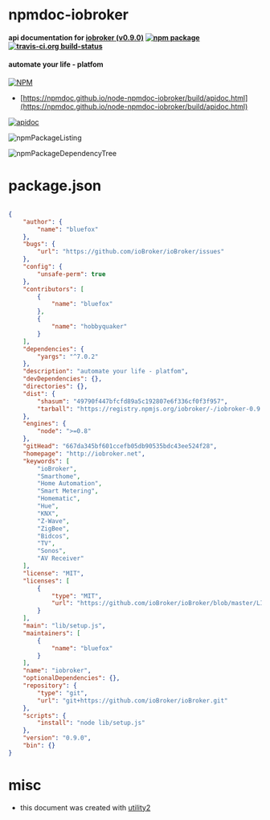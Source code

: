 # npmdoc-iobroker

#### api documentation for  [iobroker (v0.9.0)](http://iobroker.net)  [![npm package](https://img.shields.io/npm/v/npmdoc-iobroker.svg?style=flat-square)](https://www.npmjs.org/package/npmdoc-iobroker) [![travis-ci.org build-status](https://api.travis-ci.org/npmdoc/node-npmdoc-iobroker.svg)](https://travis-ci.org/npmdoc/node-npmdoc-iobroker)

#### automate your life - platfom

[![NPM](https://nodei.co/npm/iobroker.png?downloads=true&downloadRank=true&stars=true)](https://www.npmjs.com/package/iobroker)

- [https://npmdoc.github.io/node-npmdoc-iobroker/build/apidoc.html](https://npmdoc.github.io/node-npmdoc-iobroker/build/apidoc.html)

[![apidoc](https://npmdoc.github.io/node-npmdoc-iobroker/build/screenCapture.buildCi.browser.%252Ftmp%252Fbuild%252Fapidoc.html.png)](https://npmdoc.github.io/node-npmdoc-iobroker/build/apidoc.html)

![npmPackageListing](https://npmdoc.github.io/node-npmdoc-iobroker/build/screenCapture.npmPackageListing.svg)

![npmPackageDependencyTree](https://npmdoc.github.io/node-npmdoc-iobroker/build/screenCapture.npmPackageDependencyTree.svg)



# package.json

```json

{
    "author": {
        "name": "bluefox"
    },
    "bugs": {
        "url": "https://github.com/ioBroker/ioBroker/issues"
    },
    "config": {
        "unsafe-perm": true
    },
    "contributors": [
        {
            "name": "bluefox"
        },
        {
            "name": "hobbyquaker"
        }
    ],
    "dependencies": {
        "yargs": "^7.0.2"
    },
    "description": "automate your life - platfom",
    "devDependencies": {},
    "directories": {},
    "dist": {
        "shasum": "49790f447bfcfd89a5c192807e6f336cf0f3f957",
        "tarball": "https://registry.npmjs.org/iobroker/-/iobroker-0.9.0.tgz"
    },
    "engines": {
        "node": ">=0.8"
    },
    "gitHead": "667da345bf601ccefb05db90535bdc43ee524f28",
    "homepage": "http://iobroker.net",
    "keywords": [
        "ioBroker",
        "Smarthome",
        "Home Automation",
        "Smart Metering",
        "Homematic",
        "Hue",
        "KNX",
        "Z-Wave",
        "ZigBee",
        "Bidcos",
        "TV",
        "Sonos",
        "AV Receiver"
    ],
    "license": "MIT",
    "licenses": [
        {
            "type": "MIT",
            "url": "https://github.com/ioBroker/ioBroker/blob/master/LICENSE"
        }
    ],
    "main": "lib/setup.js",
    "maintainers": [
        {
            "name": "bluefox"
        }
    ],
    "name": "iobroker",
    "optionalDependencies": {},
    "repository": {
        "type": "git",
        "url": "git+https://github.com/ioBroker/ioBroker.git"
    },
    "scripts": {
        "install": "node lib/setup.js"
    },
    "version": "0.9.0",
    "bin": {}
}
```



# misc
- this document was created with [utility2](https://github.com/kaizhu256/node-utility2)
